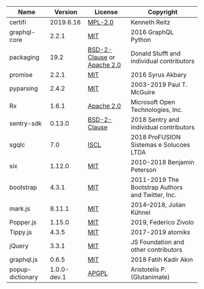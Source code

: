 | Name              | Version       | License                                                                                                                                                 | Copyright                                                     |
| ------------      | ---------     | ------------------------------------------------------------------------------------------------------------------------------------------------------- | ------------------------------------------------------------- |
| certifi           | 2019.6.16     | [MPL-2.0](https://github.com/certifi/python-certifi/blob/master/LICENSE)                                                                                | Kenneth Reitz                                                 |
| graphql-core      | 2.2.1         | [MIT](https://github.com/graphql-python/graphql-core/blob/master/LICENSE)                                                                               | 2016 GraphQL Python                                           |
| packaging         | 19.2          | [BSD-2-Clause](https://github.com/pypa/packaging/blob/master/LICENSE.BSD) or [Apache 2.0](https://github.com/pypa/packaging/blob/master/LICENSE.APACHE) | Donald Stufft and individual contributors                     |
| promise           | 2.2.1         | [MIT](https://github.com/syrusakbary/promise/blob/master/LICENSE)                                                                                       | 2016 Syrus Akbary                                             |
| pyparsing         | 2.4.2         | [MIT](https://github.com/pyparsing/pyparsing/blob/master/LICENSE)                                                                                       | 2003-2019 Paul T. McGuire                                     |
| Rx                | 1.6.1         | [Apache 2.0](https://github.com/ReactiveX/RxPY/blob/release/v1.6.x/LICENSE)                                                                             | Microsoft Open Technologies, Inc.                             |
| sentry-sdk        | 0.13.0        | [BSD-2-Clause](https://github.com/getsentry/sentry-python/blob/master/LICENSE)                                                                          | 2018 Sentry and individual contributors                       |
| sgqlc             | 7.0           | [ISCL](https://github.com/profusion/sgqlc/blob/master/LICENSE)                                                                                          | 2018 ProFUSION Sistemas e Solucoes LTDA                       |
| six               | 1.12.0        | [MIT](https://github.com/benjaminp/six/blob/master/LICENSE)                                                                                             | 2010-2018 Benjamin Peterson                                   |
| bootstrap         | 4.3.1         | [MIT](https://github.com/twbs/bootstrap/blob/master/LICENSE)                                                                                            | 2011-2019 The Bootstrap Authors and Twitter, Inc.             |
| mark.js           | 8.11.1        | [MIT](https://github.com/julmot/mark.js/blob/master/LICENSE)                                                                                            | 2014–2018, Julian Kühnel                                      |
| Popper.js         | 1.15.0        | [MIT](http://opensource.org/licenses/MIT)                                                                                                               | 2019, Federico Zivolo                                         |
| Tippy.js          | 4.3.5         | [MIT](https://github.com/atomiks/tippyjs/blob/master/LICENSE)                                                                                           | 2017-2019 atomiks                                             |
| jQuery            | 3.3.1         | [MIT](https://github.com/jquery/jquery/blob/master/LICENSE.txt)                                                                                         | JS Foundation and other contributors                          |
| graphql.js        | 0.6.5         | [MIT](https://github.com/f/graphql.js/blob/master/LICENSE)                                                                                              | 2018 Fatih Kadir Akın                                         |
| popup-dictionary  |  1.0.0-dev.1  | [APGPL](https://github.com/glutanimate/popup-dictionary/blob/master/LICENSE)                                                                            | Aristotelis P. (Glutanimate)                                  |
